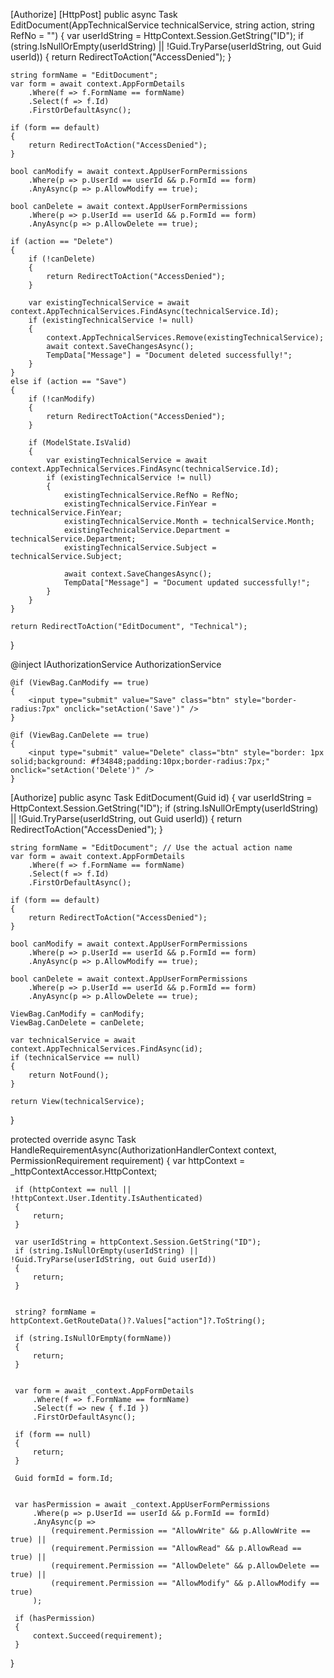 [Authorize]
[HttpPost]
public async Task<IActionResult> EditDocument(AppTechnicalService technicalService, string action, string RefNo = "")
{
    var userIdString = HttpContext.Session.GetString("ID");
    if (string.IsNullOrEmpty(userIdString) || !Guid.TryParse(userIdString, out Guid userId))
    {
        return RedirectToAction("AccessDenied");
    }

    string formName = "EditDocument"; 
    var form = await context.AppFormDetails
        .Where(f => f.FormName == formName)
        .Select(f => f.Id)
        .FirstOrDefaultAsync();

    if (form == default)
    {
        return RedirectToAction("AccessDenied");
    }

    bool canModify = await context.AppUserFormPermissions
        .Where(p => p.UserId == userId && p.FormId == form)
        .AnyAsync(p => p.AllowModify == true);

    bool canDelete = await context.AppUserFormPermissions
        .Where(p => p.UserId == userId && p.FormId == form)
        .AnyAsync(p => p.AllowDelete == true);

    if (action == "Delete")
    {
        if (!canDelete)
        {
            return RedirectToAction("AccessDenied");
        }

        var existingTechnicalService = await context.AppTechnicalServices.FindAsync(technicalService.Id);
        if (existingTechnicalService != null)
        {
            context.AppTechnicalServices.Remove(existingTechnicalService);
            await context.SaveChangesAsync();
            TempData["Message"] = "Document deleted successfully!";
        }
    }
    else if (action == "Save")
    {
        if (!canModify)
        {
            return RedirectToAction("AccessDenied");
        }

        if (ModelState.IsValid)
        {
            var existingTechnicalService = await context.AppTechnicalServices.FindAsync(technicalService.Id);
            if (existingTechnicalService != null)
            {
                existingTechnicalService.RefNo = RefNo;
                existingTechnicalService.FinYear = technicalService.FinYear;
                existingTechnicalService.Month = technicalService.Month;
                existingTechnicalService.Department = technicalService.Department;
                existingTechnicalService.Subject = technicalService.Subject;

                await context.SaveChangesAsync();
                TempData["Message"] = "Document updated successfully!";
            }
        }
    }

    return RedirectToAction("EditDocument", "Technical");
}

@inject IAuthorizationService AuthorizationService

<div class="text-center">
    <input type="hidden" name="action" id="actionField" />

    @if (ViewBag.CanModify == true)
    {
        <input type="submit" value="Save" class="btn" style="border-radius:7px" onclick="setAction('Save')" />
    }

    @if (ViewBag.CanDelete == true)
    {
        <input type="submit" value="Delete" class="btn" style="border: 1px solid;background: #f34848;padding:10px;border-radius:7px;" onclick="setAction('Delete')" />
    }
</div>
[Authorize]
public async Task<IActionResult> EditDocument(Guid id)
{
    var userIdString = HttpContext.Session.GetString("ID");
    if (string.IsNullOrEmpty(userIdString) || !Guid.TryParse(userIdString, out Guid userId))
    {
        return RedirectToAction("AccessDenied");
    }

    string formName = "EditDocument"; // Use the actual action name
    var form = await context.AppFormDetails
        .Where(f => f.FormName == formName)
        .Select(f => f.Id)
        .FirstOrDefaultAsync();

    if (form == default)
    {
        return RedirectToAction("AccessDenied");
    }

    bool canModify = await context.AppUserFormPermissions
        .Where(p => p.UserId == userId && p.FormId == form)
        .AnyAsync(p => p.AllowModify == true);

    bool canDelete = await context.AppUserFormPermissions
        .Where(p => p.UserId == userId && p.FormId == form)
        .AnyAsync(p => p.AllowDelete == true);

    ViewBag.CanModify = canModify;
    ViewBag.CanDelete = canDelete;

    var technicalService = await context.AppTechnicalServices.FindAsync(id);
    if (technicalService == null)
    {
        return NotFound();
    }

    return View(technicalService);
}
 
<script src="https://cdn.jsdelivr.net/npm/sweetalert2@11"></script>

<script>
    document.addEventListener("DOMContentLoaded", function () {
        var message = "@TempData["Message"]";
        if (message) {
            Swal.fire({
                title: message,
                icon: "success",
                timer: 3000
            });
        }
    });

    function setAction(actionValue) {
        document.getElementById('actionField').value = actionValue;
    }
</script>
 
 
 
 protected override async Task HandleRequirementAsync(AuthorizationHandlerContext context, PermissionRequirement requirement)
 {
     var httpContext = _httpContextAccessor.HttpContext;

     if (httpContext == null || !httpContext.User.Identity.IsAuthenticated)
     {
         return;
     }

     var userIdString = httpContext.Session.GetString("ID"); 
     if (string.IsNullOrEmpty(userIdString) || !Guid.TryParse(userIdString, out Guid userId))
     {
         return;
     }

   
     string? formName = httpContext.GetRouteData()?.Values["action"]?.ToString();

     if (string.IsNullOrEmpty(formName))
     {
         return;
     }

   
     var form = await _context.AppFormDetails
         .Where(f => f.FormName == formName)
         .Select(f => new { f.Id })
         .FirstOrDefaultAsync();

     if (form == null)
     {
         return;
     }

     Guid formId = form.Id;

    
     var hasPermission = await _context.AppUserFormPermissions
         .Where(p => p.UserId == userId && p.FormId == formId)
         .AnyAsync(p =>
             (requirement.Permission == "AllowWrite" && p.AllowWrite == true) ||
             (requirement.Permission == "AllowRead" && p.AllowRead == true) ||
             (requirement.Permission == "AllowDelete" && p.AllowDelete == true) ||
             (requirement.Permission == "AllowModify" && p.AllowModify == true)
         );

     if (hasPermission)
     {
         context.Succeed(requirement);
     }
 }
